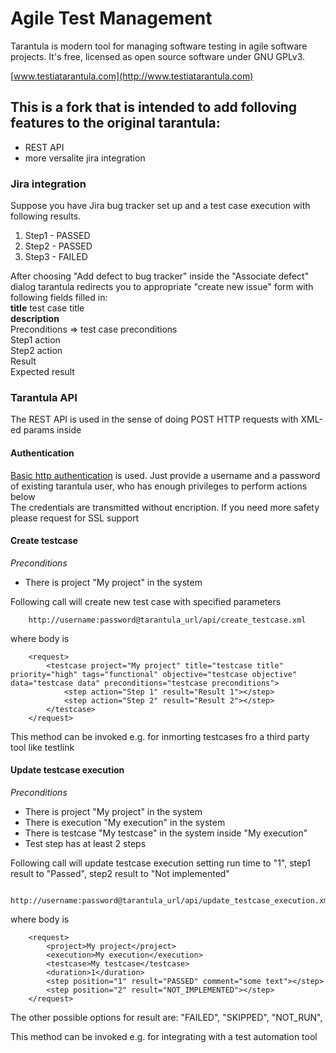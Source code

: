 # Agile Test Management

Tarantula is modern tool for managing software testing in agile
software projects. It's free, licensed as open source software under
GNU GPLv3.

[www.testiatarantula.com](http://www.testiatarantula.com)

## This is a fork that is intended to add folloving features to the original tarantula:
- REST API 
- more versalite jira integration

### Jira integration

Suppose you have Jira bug tracker set up and a test case execution with following results.  
1. Step1 - PASSED  
2. Step2 - PASSED  
3. Step3 - FAILED  
  
After choosing "Add defect to bug tracker" inside the "Associate defect" dialog tarantula redirects you to appropriate "create new issue" form with following fields filled in:  
**title** test case title  
**description**  
Preconditions => test case preconditions  
Step1 action  
Step2 action  
Result  
Expected result  

### Tarantula API

The REST API is used in the sense of doing POST HTTP requests with XML-ed params inside

#### Authentication

[Basic http authentication](http://en.wikipedia.org/wiki/Basic_access_authentication) is used. Just provide a username and a password of existing tarantula user, who has enough privileges to perform actions below  
The credentials are transmitted without encription. If you need more safety please request for SSL support  


#### Create testcase
*Preconditions*  
- There is project "My project" in the system  
  
Following call will create new test case with specified parameters  

		http://username:password@tarantula_url/api/create_testcase.xml  
   
where body is  

		<request>
			<testcase project="My project" title="testcase title" priority="high" tags="functional" objective="testcase objective" data="testcase data" preconditions="testcase preconditions">
				<step action="Step 1" result="Result 1"></step>
				<step action="Step 2" result="Result 2"></step>
			</testcase>
		</request>

This method can be invoked e.g. for inmorting testcases fro a third party tool like testlink

#### Update testcase execution
*Preconditions*  
- There is project "My project" in the system  
- There is execution "My execution" in the system  
- There is testcase "My testcase" in the system inside "My execution"  
- Test step has at least 2 steps
  
Following call will update testcase execution setting run time to "1", step1 result to "Passed", step2 result to "Not implemented"

		http://username:password@tarantula_url/api/update_testcase_execution.xml  
   
where body is  

		<request>
			<project>My project</project>
			<execution>My execution</execution>
			<testcase>My testcase</testcase>
			<duration>1</duration>
			<step position="1" result="PASSED" comment="some text"></step>
			<step position="2" result="NOT_IMPLEMENTED"></step>
		</request>
  
The other possible options for result are: "FAILED", "SKIPPED", "NOT\_RUN", 
  
This method can be invoked e.g. for integrating with a test automation tool

